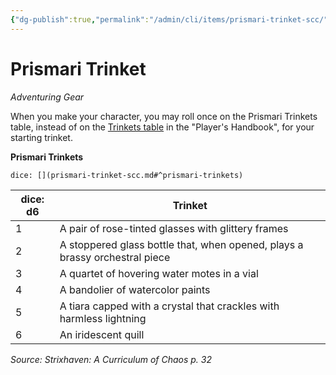 ```yaml
---
{"dg-publish":true,"permalink":"/admin/cli/items/prismari-trinket-scc/","tags":["compendium/src/5e/scc","item/gear"],"updated":"2025-01-11T15:32:19.338+00:00"}
---
```


# Prismari Trinket
*Adventuring Gear*  


When you make your character, you may roll once on the Prismari Trinkets table, instead of on the [Trinkets table](/Admin/CLI/items/trinket.md) in the "Player's Handbook", for your starting trinket.

**Prismari Trinkets**

`dice: [](prismari-trinket-scc.md#^prismari-trinkets)`

| dice: d6 | Trinket |
|----------|---------|
| 1 | A pair of rose-tinted glasses with glittery frames |
| 2 | A stoppered glass bottle that, when opened, plays a brassy orchestral piece |
| 3 | A quartet of hovering water motes in a vial |
| 4 | A bandolier of watercolor paints |
| 5 | A tiara capped with a crystal that crackles with harmless lightning |
| 6 | An iridescent quill |{ #prismari-trinkets}


*Source: Strixhaven: A Curriculum of Chaos p. 32*